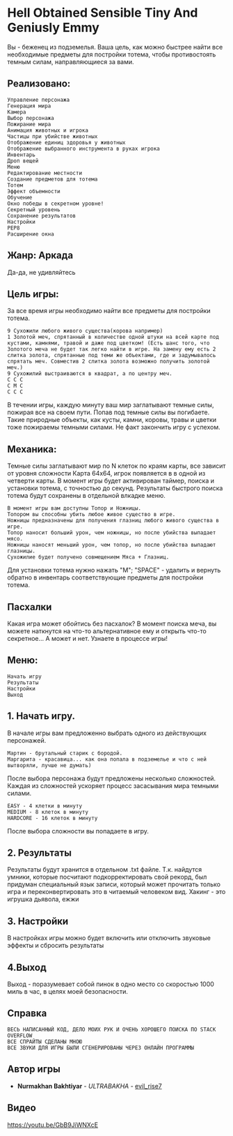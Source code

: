 # Hell Obtained Sensible Tiny And Geniusly Emmy
Вы - беженец из подземелья. Ваша цель, как можно быстрее найти все необходимые предметы для постройки тотема, чтобы противостоять темным силам, направляющиеся за вами.
## Реализовано:
```
Управление персонажа
Генерация мира
Камера
Выбор персонажа
Пожирание мира
Анимация животных и игрока
Частицы при убийстве животных
Отображение единиц здоровья у животных
Отображение выбранного инструмента в руках игрока
Инвентарь
Дроп вещей
Меню
Редактирование местности
Создание предметов для тотема
Тотем
Эффект объемности
Обучение
Окно победы в секретном уровне!
Секретный уровень
Сохранение результатов
Настройки
PEP8
Расширение окна
```
## Жанр: Аркада
Да-да, не удивляйтесь
## Цель игры:
За все время игры необходимо найти все предметы для постройки тотема.
```
9 Сухожили любого живого существа(корова например)
1 Золотой меч, спрятанный в количестве одной штуки на всей карте под кустами, камнями, травой и даже под цветком! (Есть шанс того, что Золотого меча не будет так легко найти в игре. На замену ему есть 2 слитка золота, спрятанные под теми же объектами, где и задумывалось спрятать меч. Совместив 2 слитка золота возможно получить золотой меч.)
9 Сухожилий выстраиваются в квадрат, а по центру меч.
С С С
С М С
С С С
```
В течении игры, каждую минуту ваш мир заглатывают темные силы, пожирая все на своем пути. Попав под темные силы вы погибаете. Такие природные объекты, как кусты, камни, коровы, травы и цветки тоже пожираемы темными силами. Не факт закончить игру с успехом. 
## Механика:
Темные силы заглатывают мир по N клеток по краям карты, все зависит от уровня сложности
Карта 64х64, игрок появляется в в одной из четверти карты. В момент игры будет активирован таймер, поиска и установки тотема, с точностью до секунд. Результаты быстрого поиска тотема будут сохранены в отдельной влкадке меню.
```
В момент игры вам доступны Топор и Ножницы.
Топором вы способны убить любое живое существо в игре.
Ножницы предназначены для получения глазниц любого живого существа в игре.
Топор наносит больший урон, чем ножницы, но после убийства выпадает мясо.
Ножницы наносят меньший урон, чем топор, но после убийства выпадают глазницы.
Сухожилие будет получено совмещением Мяса + Глазниц.
```
Для установки тотема нужно нажать "M"; "SPACE" - удалить и вернуть обратно в инвентарь соответствующие предметы для постройки тотема.
## Пасхалки
Какая игра может обойтись без пасхалок? В момент поиска меча, вы можете наткнутся на что-то альтернативное ему и открыть что-то секретное... А может и нет. Узнаете в процессе игры!
## Меню:
```
Начать игру
Результаты
Настройки
Выход
```
## 1. Начать игру.
В начале игры вам предложенно выбрать одного из действующих персонажей.
```
Мартин - брутальный старик с бородой.
Маргарита - красавица... как она попала в подземелье и что с ней вытворяли, лучше не думать)
```
После выбора персонажа будут предложены несколько сложностей. Каждая из сложностей ускоряет процесс засасывания мира темными силами.
```
EASY - 4 клетки в минуту
MEDIUM - 8 клеток в минуту
HARDCORE - 16 клеток в минуту
```
После выбора сложности вы попадаете в игру.
## 2. Результаты
Результаты будут хранится в отдельном .txt файле. Т.к. найдутся умники, которые посчитают подкорректировать свой рекорд, был придуман специальный язык записи, который может прочитать только игра и переконвертировать это в читаемый человеком вид.
Хакинг - это игрушка дьявола, ежжи
## 3. Настройки
В настройках игры можно будет включить или отключить звуковые эффекты и сбросить результаты
## 4.Выход
Выход - поразумевает собой пинок в одно место со скоростью 1000 миль в час, в целях моей безопасности.
## Справка
```
ВЕСЬ НАПИСАННЫЙ КОД, ДЕЛО МОИХ РУК И ОЧЕНЬ ХОРОШЕГО ПОИСКА ПО STACK OVERFLOW
ВСЕ СПРАЙТЫ СДЕЛАНЫ МНОЮ
ВСЕ ЗВУКИ ДЛЯ ИГРЫ БЫЛИ СГЕНЕРИРОВАНЫ ЧЕРЕЗ ОНЛАЙН ПРОГРАММЫ
```
## Автор игры
* **Nurmakhan Bakhtiyar** - *ULTRABAKHA* - [evil_rise7](https://github.com/evilrise7)
## Видео
https://youtu.be/GbB9JiWNXcE
